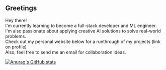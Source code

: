 ## Greetings

<!--
**austin-hua/austin-hua** is a ✨ _special_ ✨ repository because its `README.md` (this file) appears on your GitHub profile.

Here are some ideas to get you started:

- 🔭 I’m currently working on ...
- 🌱 I’m currently learning ...
- 👯 I’m looking to collaborate on ...
- 🤔 I’m looking for help with ...
- 💬 Ask me about ...
- 📫 How to reach me: ...
- 😄 Pronouns: ...
- ⚡ Fun fact: ...
-->
Hey there!\
I'm currently learning to become a full-stack developer and ML engineer. I'm also passionate about applying creative AI solutions to solve real-world problems.\
Check out my personal website below for a runthrough of my projects (link on profile)\
Also, feel free to send me an email for collaboration ideas.

[![Anurag's GitHub stats](https://github-readme-stats.vercel.app/api?username=austin-hua&theme=synthwave)](https://github.com/anuraghazra/github-readme-stats)
